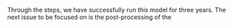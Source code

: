 Through the  steps, we have successfully run this model for three years. The next issue to be focused on is the post-processing of the 
